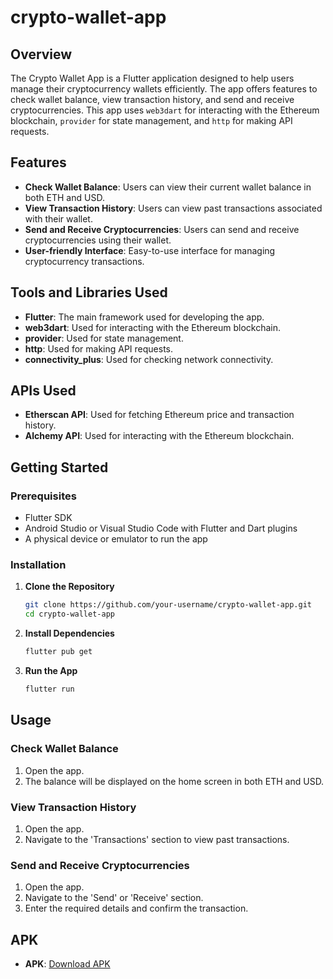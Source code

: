 # crypto-wallet-app

## Overview

The Crypto Wallet App is a Flutter application designed to help users manage their cryptocurrency wallets efficiently. The app offers features to check wallet balance, view transaction history, and send and receive cryptocurrencies. This app uses `web3dart` for interacting with the Ethereum blockchain, `provider` for state management, and `http` for making API requests.

## Features

- **Check Wallet Balance**: Users can view their current wallet balance in both ETH and USD.
- **View Transaction History**: Users can view past transactions associated with their wallet.
- **Send and Receive Cryptocurrencies**: Users can send and receive cryptocurrencies using their wallet.
- **User-friendly Interface**: Easy-to-use interface for managing cryptocurrency transactions.

## Tools and Libraries Used

- **Flutter**: The main framework used for developing the app.
- **web3dart**: Used for interacting with the Ethereum blockchain.
- **provider**: Used for state management.
- **http**: Used for making API requests.
- **connectivity_plus**: Used for checking network connectivity.

## APIs Used

- **Etherscan API**: Used for fetching Ethereum price and transaction history.
- **Alchemy API**: Used for interacting with the Ethereum blockchain.

## Getting Started

### Prerequisites

- Flutter SDK
- Android Studio or Visual Studio Code with Flutter and Dart plugins
- A physical device or emulator to run the app

### Installation

1. **Clone the Repository**

    ```bash
    git clone https://github.com/your-username/crypto-wallet-app.git
    cd crypto-wallet-app
    ```

2. **Install Dependencies**

    ```bash
    flutter pub get
    ```

3. **Run the App**

    ```bash
    flutter run
    ```

## Usage

### Check Wallet Balance

1. Open the app.
2. The balance will be displayed on the home screen in both ETH and USD.

### View Transaction History

1. Open the app.
2. Navigate to the 'Transactions' section to view past transactions.

### Send and Receive Cryptocurrencies

1. Open the app.
2. Navigate to the 'Send' or 'Receive' section.
3. Enter the required details and confirm the transaction.

## APK

- **APK**: [Download APK](https://github.com/akashvelanr/crypto-wallet-app/blob/main/app-release.apk)
